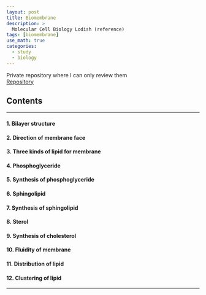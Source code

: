 ```yaml
---
layout: post
title: Biomembrane
description: >
  Molecular Cell Biology Lodish (reference)
tags: [biomembrane]
use_math: true
categories:
  - study
  - biology
---
```

Private repository where I can only review them<br>
[Repository](https://github.com/hyun-jin891/hidden-post-hyunjin891-github-blog/blob/master/_posts/study/biology/2022-07-04-biomembrane.md)

## Contents
------
#### 1. Bilayer structure
#### 2. Direction of membrane face
#### 3. Three kinds of lipid for membrane
#### 4. Phosphoglyceride
#### 5. Synthesis of phosphoglyceride
#### 6. Sphingolipid
#### 7. Synthesis of sphingolipid
#### 8. Sterol
#### 9. Synthesis of cholesterol
#### 10. Fluidity of membrane
#### 11. Distribution of lipid
#### 12. Clustering of lipid
-----

